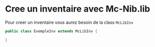 # Cree un inventaire avec Mc-Nib.lib

Pour creer un inventaire vous aurez besoin de la class `McLibInv`

```java
public class ExempleInv extends McLibInv {

}
```